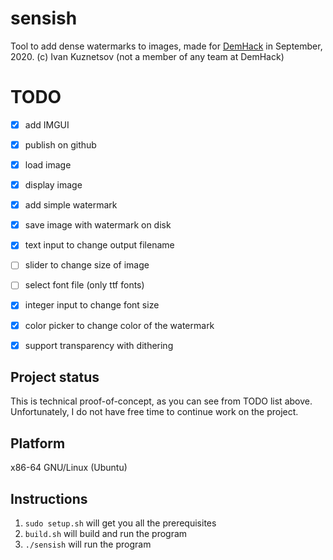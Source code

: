 # sensish

Tool to add dense watermarks to images, made for [DemHack](https://demhack.ru/) in September, 2020. (c) Ivan Kuznetsov (not a member of any team at DemHack)

# TODO

 - [x] add IMGUI
 - [x] publish on github
 - [x] load image
 - [x] display image
 - [x] add simple watermark
 - [x] save image with watermark on disk
 - [x] text input to change output filename
 - [ ] slider to change size of image
 - [ ] select font file (only ttf fonts)
 - [x] integer input to change font size
 - [x] color picker to change color of the watermark
 - [x] support transparency with dithering


## Project status

This is technical proof-of-concept, as you can see from TODO list above.
Unfortunately, I do not have free time to continue work on the project. 


## Platform

x86-64 GNU/Linux (Ubuntu)


## Instructions

1. ```sudo setup.sh``` will get you all the prerequisites
2. ```build.sh``` will build and run the program
3. ```./sensish``` will run the program


